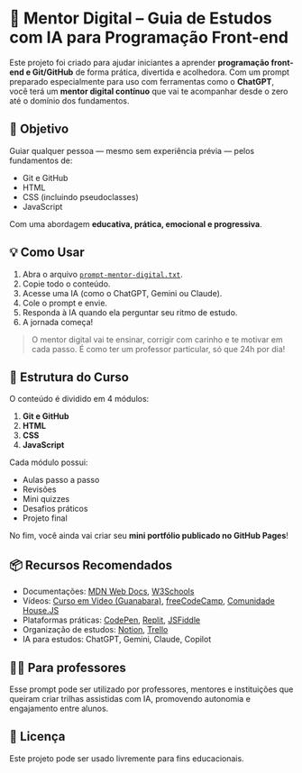 # 🤖 Mentor Digital – Guia de Estudos com IA para Programação Front-end

Este projeto foi criado para ajudar iniciantes a aprender **programação front-end e Git/GitHub** de forma prática, divertida e acolhedora. Com um prompt preparado especialmente para uso com ferramentas como o **ChatGPT**, você terá um **mentor digital contínuo** que vai te acompanhar desde o zero até o domínio dos fundamentos.

## 🎯 Objetivo

Guiar qualquer pessoa — mesmo sem experiência prévia — pelos fundamentos de:

- Git e GitHub
- HTML
- CSS (incluindo pseudoclasses)
- JavaScript

Com uma abordagem **educativa, prática, emocional e progressiva**.

## 💡 Como Usar

1. Abra o arquivo [`prompt-mentor-digital.txt`](prompt-mentor-digital.txt).
2. Copie todo o conteúdo.
3. Acesse uma IA (como o ChatGPT, Gemini ou Claude).
4. Cole o prompt e envie.
5. Responda à IA quando ela perguntar seu ritmo de estudo.
6. A jornada começa!

> O mentor digital vai te ensinar, corrigir com carinho e te motivar em cada passo. É como ter um professor particular, só que 24h por dia!

## 🧱 Estrutura do Curso

O conteúdo é dividido em 4 módulos:

1. **Git e GitHub**
2. **HTML**
3. **CSS**
4. **JavaScript**

Cada módulo possui:

- Aulas passo a passo
- Revisões
- Mini quizzes
- Desafios práticos
- Projeto final

No fim, você ainda vai criar seu **mini portfólio publicado no GitHub Pages**!

## 📦 Recursos Recomendados

- Documentações: [MDN Web Docs](https://developer.mozilla.org/pt-BR/), [W3Schools](https://www.w3schools.com/)
- Vídeos: [Curso em Vídeo (Guanabara)](https://www.youtube.com/@CursoemVideo), [freeCodeCamp](https://www.youtube.com/@freecodecamp), [Comunidade House.JS](https://www.youtube.com/@comunidadehousejs)
- Plataformas práticas: [CodePen](https://codepen.io/), [Replit](https://replit.com/), [JSFiddle](https://jsfiddle.net/)
- Organização de estudos: [Notion](https://www.notion.so/), [Trello](https://trello.com/)
- IA para estudos: ChatGPT, Gemini, Claude, Copilot

## 🧑‍🏫 Para professores

Esse prompt pode ser utilizado por professores, mentores e instituições que queiram criar trilhas assistidas com IA, promovendo autonomia e engajamento entre alunos.

## 📄 Licença

Este projeto pode ser usado livremente para fins educacionais.
